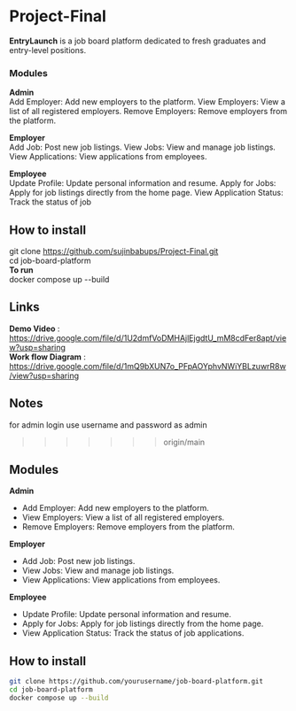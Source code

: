 # Project-Final


**EntryLaunch** is  a job board platform dedicated to fresh graduates and entry-level positions.   

### **Modules**  
**Admin**  
Add Employer: Add new employers to the platform.
View Employers: View a list of all registered employers.
Remove Employers: Remove employers from the platform.    

**Employer**  
Add Job: Post new job listings.
View Jobs: View and manage job listings.
View Applications: View applications from employees.

**Employee**  
Update Profile: Update personal information and resume.
Apply for Jobs: Apply for job listings directly from the home page.
View Application Status: Track the status of job   

## How to install  

git clone https://github.com/sujinbabups/Project-Final.git  
cd job-board-platform  
**To run**  
docker compose up --build  


## Links
**Demo Video** : https://drive.google.com/file/d/1U2dmfVoDMHAjlEjgdtU_mM8cdFer8apt/view?usp=sharing  
**Work flow Diagram** : https://drive.google.com/file/d/1mQ9bXUN7o_PFpAOYphvNWiYBLzuwrR8w/view?usp=sharing  
## Notes  
for admin login use username and password as admin
>>>>>>> origin/main

## Modules

**Admin**
- Add Employer: Add new employers to the platform.
- View Employers: View a list of all registered employers.
- Remove Employers: Remove employers from the platform.

**Employer**
- Add Job: Post new job listings.
- View Jobs: View and manage job listings.
- View Applications: View applications from employees.

**Employee**
- Update Profile: Update personal information and resume.
- Apply for Jobs: Apply for job listings directly from the home page.
- View Application Status: Track the status of job applications.

## How to install

```bash
git clone https://github.com/yourusername/job-board-platform.git
cd job-board-platform
docker compose up --build
